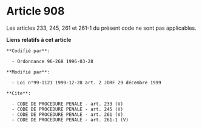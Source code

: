 # Article 908

Les articles 233, 245, 261 et 261-1 du présent code ne sont pas applicables.

**Liens relatifs à cet article**

	**Codifié par**:

	  - Ordonnance 96-268 1996-03-28

	**Modifié par**:

	  - Loi n°99-1121 1999-12-28 art. 2 JORF 29 décembre 1999

	**Cite**:

	  - CODE DE PROCEDURE PENALE - art. 233 (V)
	  - CODE DE PROCEDURE PENALE - art. 245 (V)
	  - CODE DE PROCEDURE PENALE - art. 261 (V)
	  - CODE DE PROCEDURE PENALE - art. 261-1 (V)
